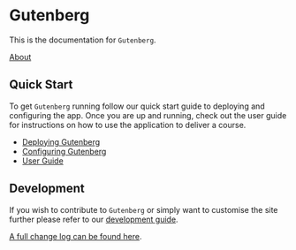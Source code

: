 # Gutenberg

This is the documentation for `Gutenberg`.

[About](/about.md)

## Quick Start

To get `Gutenberg` running follow our quick start guide to deploying and configuring the app.
Once you are up and running, check out the user guide for instructions on how to use the application to deliver a course.

- [Deploying Gutenberg](/deployment.md)
- [Configuring Gutenberg](config)
- [User Guide](guide)

## Development

If you wish to contribute to `Gutenberg` or simply want to customise the site further please refer to our [development guide](development).

[A full change log can be found here](/changelog).
